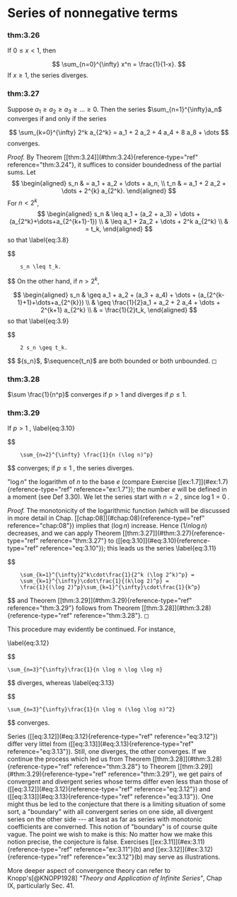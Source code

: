 # Series of nonnegative terms


### thm:3.26 
 If $0 \leq x < 1$, then

$$
\sum_{n=0}^{\infty} x^n = \frac{1}{1-x}.
$$
 If $x \geq 1$, the series
diverges.



### thm:3.27 
 Suppose
$a_1 \geq a_2 \geq a_3 \geq \dots \geq 0$. Then the series
$\sum_{n=1}^{\infty}a_n$ converges if and only if the series

$$
\sum_{k=0}^{\infty} 2^k a_{2^k}
        = a_1 + 2 a_2 + 4 a_4 + 8 a_8 + \dots
$$
 converges.



*Proof.* By Theorem \[\[thm:3.24\]](#thm:3.24){reference-type="ref"
reference="thm:3.24"}, it suffices to consider boundedness of the
partial sums. Let 
$$
\begin{aligned}
        s_n & = a_1 + a_2 + \dots + a_n,             \\ 
        t_n & = a_1 + 2 a_2 + \dots + 2^{k} a_{2^k}.
    \end{aligned}
$$
 For $n < 2^k$, 
$$
\begin{aligned}
        s_n
         & \leq a_1 + (a_2 + a_3) + \dots + (a_{2^k}+\dots+a_{2^{k+1}-1}) \\ 
         & \leq a_1 + 2a_2 + \dots + 2^k a_{2^k}                          \\ 
         & = t_k,
    \end{aligned}
$$
 so that 
\label{eq:3.8}

$$

        s_n \leq t_k.
$$
 On the other hand, if $n > 2^k$,

$$
\begin{aligned}
        s_n
         & \geq a_1 + a_2 + (a_3 + a_4) + \dots + (a_{2^{k-1}+1}+\dots+a_{2^{k}}) \\ 
         & \geq \frac{1}{2}a_1 + a_2 + 2 a_4 + \dots + 2^{k+1} a_{2^k}            \\ 
         & = \frac{1}{2}t_k,
    \end{aligned}
$$
 so that 
\label{eq:3.9}

$$

        2 s_n \geq t_k.
$$
 $\{s_n}$, $\sequence{t_n\}$ are both
bounded or both unbounded. ◻



### thm:3.28 
 $\sum \frac{1}{n^p}$ converges if $p>1$
and diverges if $p\leq 1$.



### thm:3.29 
 If $p > 1$ , 
\label{eq:3.10}

$$

        \sum_{n=2}^{\infty} \frac{1}{n (\log n)^p}
$$
 converges; if
$p \leq 1$ , the series diverges.


"$\log n$" the logarithm of $n$ to the base $e$ (compare Exercise
\[\[ex:1.7\]](#ex:1.7){reference-type="ref" reference="ex:1.7"}); the
number $e$ will be defined in a moment (see Def 3.30). We let the series
start with $n=2$ , since $\log 1 = 0$ .


*Proof.* The monotonicity of the logarithmic function (which will be
discussed in more detail in Chap.
\[\[chap:08\]](#chap:08){reference-type="ref" reference="chap:08"})
implies that ($\log n$) increase. Hence ($1/n \log n$) decreases, and we
can apply Theorem \[\[thm:3.27\]](#thm:3.27){reference-type="ref"
reference="thm:3.27"} to (\[\[eq:3.10\]](#eq:3.10){reference-type="ref"
reference="eq:3.10"}); this leads us the series 
\label{eq:3.11}

$$

        \sum_{k=1}^{\infty}2^k\cdot\frac{1}{2^k (\log 2^k)^p} =
        \sum_{k=1}^{\infty}\cdot\frac{1}{(k\log 2)^p} =
        \frac{1}{(\log 2)^p}\sum_{k=1}^{\infty}\cdot\frac{1}{k^p}
$$
 and
Theorem \[\[thm:3.29\]](#thm:3.29){reference-type="ref"
reference="thm:3.29"} follows from Theorem
\[\[thm:3.28\]](#thm:3.28){reference-type="ref" reference="thm:3.28"}. ◻


This procedure may evidently be continued. For instance,

\label{eq:3.12}

$$

    \sum_{n=3}^{\infty}\frac{1}{n \log n \log \log n}
$$
 diverges,
whereas 
\label{eq:3.13}

$$

    \sum_{n=3}^{\infty}\frac{1}{n \log n (\log \log n)^2}
$$
 converges.

Series (\[\[eq:3.12\]](#eq:3.12){reference-type="ref"
reference="eq:3.12"}) differ very littel from
(\[\[eq:3.13\]](#eq:3.13){reference-type="ref" reference="eq:3.13"}).
Still, one diverges, the other converges. If we continue the process
which led us from Theorem \[\[thm:3.28\]](#thm:3.28){reference-type="ref"
reference="thm:3.28"} to Theorem
\[\[thm:3.29\]](#thm:3.29){reference-type="ref" reference="thm:3.29"}, we
get pairs of convergent and divergent series whose terms differ even
less than those of (\[\[eq:3.12\]](#eq:3.12){reference-type="ref"
reference="eq:3.12"}) and (\[\[eq:3.13\]](#eq:3.13){reference-type="ref"
reference="eq:3.13"}). One might thus be led to the conjecture that
there is a limiting situation of some sort, a "boundary" with all
convergent series on one side, all divergent series on the other side
--- at least as far as series with monotonic coefficients are converned.
This notion of "boundary" is of course quite vague. The point we wish to
make is this: No matter how we make this notion precise, the conjecture
is false. Exercises \[\[ex:3.11\]](#ex:3.11){reference-type="ref"
reference="ex:3.11"}(b) and \[\[ex:3.12\]](#ex:3.12){reference-type="ref"
reference="ex:3.12"}(b) may serve as illustrations.

More deeper aspect of convergence theory can refer to
Knopp's[@KNOPP1928] *"Theory and Application of Infinite Series"*, Chap
IX, particularly Sec. 41.
